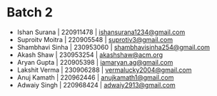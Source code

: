 # Batch 2
+ Ishan Surana | 220911478 | ishansurana1234@gmail.com
+ Suproitv Moitra | 220905548 | suprotiv3@gmail.com
+ Shambhavi Sinha | 230953060 | shambhavisinha254@gmail.com 
+ Akash Shaw | 230953254 | akashshaw@acm.org
+ Aryan Gupta | 220905398 | iamaryan.ag@gmail.com
+ Lakshit Verma | 230906288 | vermalucky2004@gmail.com
+ Anuj Kamath | 220962446 | anujkamath1@gmail.com
+ Adwaiy Singh | 220968424 | adwaiy2913@gmail.com
